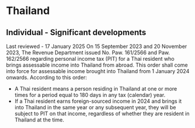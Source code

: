 # Thailand
## Individual - Significant developments
Last reviewed - 17 January 2025
On 15 September 2023 and 20 November 2023, The Revenue Department issued No. Paw. 161/2566 and Paw. 162/2566 regarding personal income tax (PIT) for a Thai resident who brings assessable income into Thailand from abroad. This order shall come into force for assessable income brought into Thailand from 1 January 2024 onwards.
According to this order:
  * A Thai resident means a person residing in Thailand at one or more times for a period equal to 180 days in any tax (calendar) year.
  * If a Thai resident earns foreign-sourced income in 2024 and brings it into Thailand in the same year or any subsequent year, they will be subject to PIT on that income, regardless of whether they are resident in Thailand at the time.


